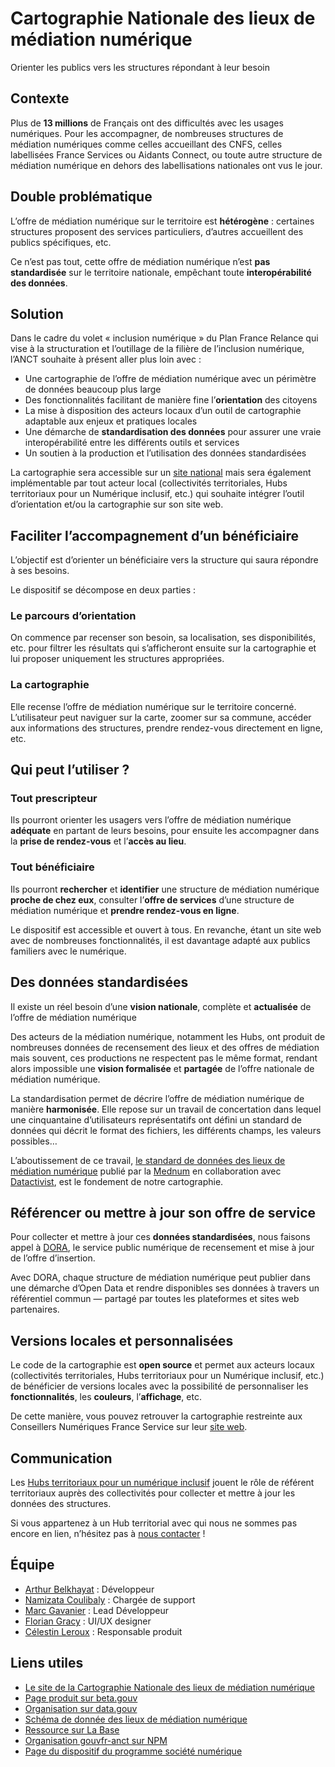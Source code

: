 # Cartographie Nationale des lieux de médiation numérique

Orienter les publics vers les structures répondant à leur besoin 

## Contexte

Plus de **13 millions** de Français ont des difficultés avec les usages numériques. Pour les accompagner, de nombreuses structures de médiation numériques comme celles accueillant des CNFS, celles labellisées France Services ou Aidants Connect, ou toute autre structure de médiation numérique en dehors des labellisations nationales ont vus le jour.

## Double problématique

L’offre de médiation numérique sur le territoire est **hétérogène** : certaines structures proposent des services particuliers, d’autres accueillent des publics spécifiques, etc.

Ce n’est pas tout, cette offre de médiation numérique n’est **pas standardisée** sur le territoire nationale, empêchant toute **interopérabilité des données**.

## Solution

Dans le cadre du volet « inclusion numérique » du Plan France Relance qui vise à la structuration et l’outillage de la filière de l’inclusion numérique, l’ANCT souhaite à présent aller plus loin avec :


- Une cartographie de l’offre de médiation numérique avec un périmètre de données beaucoup plus large
- Des fonctionnalités facilitant de manière fine l’**orientation** des citoyens
- La mise à disposition des acteurs locaux d’un outil de cartographie adaptable aux enjeux et pratiques locales
- Une démarche de **standardisation des données** pour assurer une vraie interopérabilité entre les différents outils et services
- Un soutien à la production et l’utilisation des données standardisées

La cartographie sera accessible sur un [site national](https://cartographie.societenumerique.gouv.fr) mais sera également implémentable par tout acteur local (collectivités territoriales, Hubs territoriaux pour un Numérique inclusif, etc.) qui souhaite intégrer l’outil d’orientation et/ou la cartographie sur son site web.

## Faciliter l’accompagnement d’un bénéficiaire

L’objectif est d’orienter un bénéficiaire vers la structure qui saura répondre à ses besoins.

Le dispositif se décompose en deux parties :

### Le parcours d’orientation

On commence par recenser son besoin, sa localisation, ses disponibilités, etc. pour filtrer les résultats qui s’afficheront ensuite sur la cartographie et lui proposer uniquement les structures appropriées.

### La cartographie

Elle recense l’offre de médiation numérique sur le territoire concerné. L’utilisateur peut naviguer sur la carte, zoomer sur sa commune, accéder aux informations des structures, prendre rendez-vous directement en ligne, etc.

## Qui peut l’utiliser ?

### Tout prescripteur

Ils pourront orienter les usagers vers l’offre de médiation numérique **adéquate** en partant de leurs besoins, pour ensuite les accompagner dans la **prise de rendez-vous** et l’**accès au lieu**.

### Tout bénéficiaire

Ils pourront **rechercher** et **identifier** une structure de médiation numérique **proche de chez eux**, consulter l’**offre de services** d’une structure de médiation numérique et **prendre rendez-vous en ligne**.

Le dispositif est accessible et ouvert à tous. En revanche, étant un site web avec de nombreuses fonctionnalités, il est davantage adapté aux publics familiers avec le numérique.

## Des données standardisées

Il existe un réel besoin d’une **vision nationale**, complète et **actualisée** de l’offre de médiation numérique

Des acteurs de la médiation numérique, notamment les Hubs, ont produit de nombreuses données de recensement des lieux et des offres de médiation mais souvent, ces productions ne respectent pas le même format, rendant alors impossible une **vision formalisée** et **partagée** de l’offre nationale de médiation numérique.

La standardisation permet de décrire l’offre de médiation numérique de manière **harmonisée**. Elle repose sur un travail de concertation dans lequel une cinquantaine d’utilisateurs représentatifs ont défini un standard de données qui décrit le format des fichiers, les différents champs, les valeurs possibles…

L’aboutissement de ce travail, [le standard de données des lieux de médiation numérique](https://lamednum.coop/schema-de-donnees-des-lieux-de-mediation-numerique-2/) publié par la [Mednum](https://lamednum.coop/) en collaboration avec [Datactivist](https://datactivist.coop/fr/), est le fondement de notre cartographie.

## Référencer ou mettre à jour son offre de service

Pour collecter et mettre à jour ces **données standardisées**, nous faisons appel à [DORA](https://dora.fabrique.social.gouv.fr/), le service public numérique de recensement et mise à jour de l’offre d’insertion.

Avec DORA, chaque structure de médiation numérique peut publier dans une démarche d’Open Data et rendre disponibles ses données à travers un référentiel commun — partagé par toutes les plateformes et sites web partenaires.

## Versions locales et personnalisées

Le code de la cartographie est **open source** et permet aux acteurs locaux (collectivités territoriales, Hubs territoriaux pour un Numérique inclusif, etc.) de bénéficier de versions locales avec la possibilité de personnaliser les **fonctionnalités**, les **couleurs**, l’**affichage**, etc.

De cette manière, vous pouvez retrouver la cartographie restreinte aux Conseillers Numériques France Service sur leur [site web](https://www.conseiller-numerique.gouv.fr/carte).

## Communication

Les [Hubs territoriaux pour un numérique inclusif](https://sonum.tlscp.fr/fr/dispositif/hubs-numerique/) jouent le rôle de référent territoriaux auprès des collectivités pour collecter et mettre à jour les données des structures.

Si vous appartenez à un Hub territorial avec qui nous ne sommes pas encore en lien, n’hésitez pas à [nous contacter](mailto:cartographie.sonum@anct.gouv.fr) !

## Équipe

- [Arthur Belkhayat](https://www.linkedin.com/in/arthur-belkhayat/) : Développeur
- [Namizata Coulibaly](https://www.linkedin.com/in/namizata-coulibaly-32a364172/) : Chargée de support
- [Marc Gavanier](https://www.linkedin.com/in/marc-gavanier) : Lead Développeur
- [Florian Gracy](http://www.florian-gracy.com/) : UI/UX designer
- [Célestin Leroux](https://www.linkedin.com/in/c%C3%A9lestin-leroux-b16862124/) : Responsable produit

## Liens utiles

- [Le site de la Cartographie Nationale des lieux de médiation numérique](https://cartographie.societenumerique.gouv.fr)
- [Page produit sur beta.gouv](https://beta.gouv.fr/startups/cartographie.nationale.html)
- [Organisation sur data.gouv](https://www.data.gouv.fr/fr/organizations/cartographie-nationale-des-lieux-de-mediation-numerique/)
- [Schéma de donnée des lieux de médiation numérique](https://lamednum.coop/schema-de-donnees-des-lieux-de-mediation-numerique-2/)
- [Ressource sur La Base](https://labase.anct.gouv.fr/base/356)
- [Organisation gouvfr-anct sur NPM](https://www.npmjs.com/settings/gouvfr-anct/packages)
- [Page du dispositif du programme société numérique](https://societenumerique.gouv.fr/fr/dispositif/cartographie-nationale/)